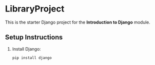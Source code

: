 # LibraryProject

This is the starter Django project for the **Introduction to Django** module.

## Setup Instructions
1. Install Django:
   ```bash
   pip install django